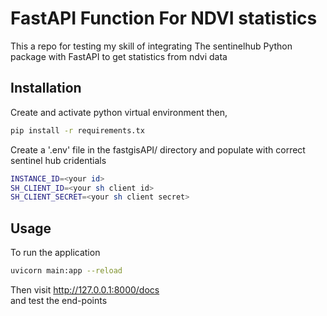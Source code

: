 # FastAPI Function For NDVI statistics

This a repo for testing my skill of integrating The sentinelhub Python package with FastAPI to get statistics from ndvi data

## Installation

Create and activate python virtual environment then,

```bash
pip install -r requirements.tx
```

Create a '.env' file in the fastgisAPI/ directory and populate with correct sentinel hub cridentials

```sh
INSTANCE_ID=<your id>
SH_CLIENT_ID=<your sh client id>
SH_CLIENT_SECRET=<your sh client secret>
```

## Usage

To run the application

```bash
uvicorn main:app --reload
```

Then visit http://127.0.0.1:8000/docs \
and test the end-points
